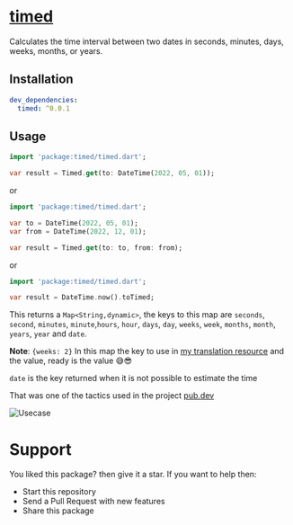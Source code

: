# [timed](https://pub.dev/packages/timed)

Calculates the time interval between two dates in seconds, minutes, days, weeks, months, or years.

## Installation

```yaml
dev_dependencies:
  timed: ^0.0.1
```

## Usage

```dart
import 'package:timed/timed.dart';

var result = Timed.get(to: DateTime(2022, 05, 01));  
```
or 

```dart
import 'package:timed/timed.dart';

var to = DateTime(2022, 05, 01);
var from = DateTime(2022, 12, 01);

var result = Timed.get(to: to, from: from);  
```

or 

```dart
import 'package:timed/timed.dart';

var result = DateTime.now().toTimed;
```

This returns a ```Map<String,dynamic>```, the keys to this map are ```seconds```, ```second```, ```minutes```, ```minute```,```hours```, ```hour```, ```days```, ```day```, ```weeks```, ```week```, ```months```, ```month```, ```years```, ```year``` and ```date```.

**Note**: ```{weeks: 2}``` In this map the key to use in [my translation resource](https://pub.dev/packages/gen_i18n) and the value, ready is the value 😅😎

```date``` is the key returned when it is not possible to estimate the time

That was one of the tactics used in the project [pub.dev](https://github.com/srnunio/flutter_pub_dev)

![Usecase](https://github.com/srnunio/timed/blob/master/smartmockups.png)

# Support

You liked this package? then give it a star. If you want to help then:

* Start this repository
* Send a Pull Request with new features
* Share this package